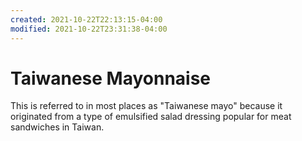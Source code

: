 ```yaml
---
created: 2021-10-22T22:13:15-04:00
modified: 2021-10-22T23:31:38-04:00
---
```


# Taiwanese Mayonnaise

This is referred to in most places as "Taiwanese mayo" because it originated from a type of emulsified salad dressing popular for meat sandwiches in Taiwan.
